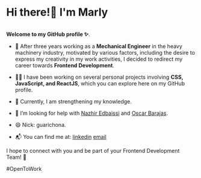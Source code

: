 
# Hi there!👋 I'm Marly 

<img width=256 align="https://github.com/laguarichona/LaGuarichona/blob/main/Monita%20Marly%20galleta.png?raw=true"/>

**Welcome to my GitHub profile ✨**.

- 🚀 After three years working as a **Mechanical Engineer** in the heavy machinery industry, motivated by various factors, including the desire to express my creativity in my work activities, I decided to redirect my career towards **Frontend Development**.

- 👩‍💻 I have been working on several personal projects involving **CSS, JavaScript, and ReactJS**, which you can explore here on my GitHub profile.

- 🌱 Currently, I am strengthening my knowledge.

- 🤔 I’m looking for help with [Nazhir Edbaissi](https://github.com/nazhG) and [Oscar Barajas](https://github.com/gndx).

- 😄 Nick: guarichona.

- 📬 You can find me at: 
  [linkedin](https://www.linkedin.com/in/laguarichona)
  [email](mailto:r.marlyp@gmail.com)

I hope to connect with you and be part of your Frontend Development Team! 🤝

#OpenToWork

